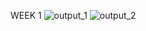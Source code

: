 WEEK 1
![output_1](https://github.com/user-attachments/assets/6eda4f3d-0972-41bf-b83a-7694c90d3c8d)
![output_2](https://github.com/user-attachments/assets/18d836b5-61d0-4071-b0d2-e96a448f1eb5)
